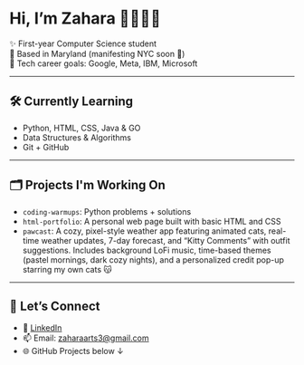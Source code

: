 # Hi, I’m Zahara 👩🏾‍💻💖
✨ First-year Computer Science student  
📍 Based in Maryland (manifesting NYC soon 🗽)  
🎯 Tech career goals: Google, Meta, IBM, Microsoft  

---

## 🛠️ Currently Learning
- Python, HTML, CSS, Java & GO
- Data Structures & Algorithms
- Git + GitHub

---

## 🗂️ Projects I'm Working On
- `coding-warmups`: Python problems + solutions
- `html-portfolio`: A personal web page built with basic HTML and CSS
- `pawcast`: A cozy, pixel-style weather app featuring animated cats, real-time weather updates, 7-day forecast, and “Kitty Comments” with outfit suggestions. Includes background LoFi music, time-based themes (pastel mornings, dark cozy nights), and a personalized credit pop-up starring my own cats 😽

---

## 💬 Let’s Connect
- 💼 [LinkedIn](https://www.linkedin.com/in/zunrah-robinson-36a12535b/)
- 📫 Email: zaharaarts3@gmail.com
- 🌐 GitHub Projects below ↓
